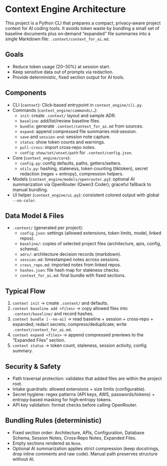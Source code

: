 # Context Engine Architecture

This project is a Python CLI that prepares a compact, privacy‑aware project context for AI coding tools. It avoids token waste by bundling a small set of baseline documents plus on‑demand “expanded” file summaries into a single Markdown file: `.context/context_for_ai.md`.

## Goals
- Reduce token usage (20–30%) at session start.
- Keep sensitive data out of prompts via redaction.
- Provide deterministic, fixed section output for AI tools.

## Components
- CLI (`context`): Click‑based entrypoint in `context_engine/cli.py`.
- Commands (`context_engine/commands/…`):
  - `init`: create `.context/` layout and sample ADR.
  - `baseline`: add/list/review baseline files.
  - `bundle`: generate `.context/context_for_ai.md` from sources.
  - `expand`: append compressed file summaries mid‑session.
  - `save` and `session-end`: session note capture.
  - `status`: show token counts and warnings.
  - `pull-cross`: import cross‑repo notes.
  - `config`: `show/set/unset/path` for `.context/config.json`.
- Core (`context_engine/core`):
  - `config.py`: config defaults, paths, getters/setters.
  - `utils.py`: hashing, staleness, token counting (tiktoken),
    secret redaction (regex + entropy), compression helpers.
- Models (`context_engine/models/openrouter.py`): optional AI summarization via OpenRouter (Qwen3 Coder); graceful fallback to manual bundling.
- UI helper (`context_engine/ui.py`): consistent colored output with global `--no-color`.

## Data Model & Files
- `.context/` (generated per project):
  - `config.json`: settings (allowed extensions, token limits, model, linked repos).
  - `baseline/`: copies of selected project files (architecture, apis, config, schema).
  - `adrs/`: architecture decision records (markdown).
  - `session.md`: timestamped notes across sessions.
  - `cross_repo.md`: imported notes from linked repos.
  - `hashes.json`: file hash map for staleness checks.
  - `context_for_ai.md`: final bundle with fixed sections.

## Typical Flow
1) `context init` → create `.context/` and defaults.
2) `context baseline add <files>` → copy allowed files into `.context/baseline/` and record hashes.
3) `context bundle [--no-ai]` → read baseline + session + cross‑repo + expanded; redact secrets; compress/deduplicate; write `.context/context_for_ai.md`.
4) `context expand <files>` → append compressed previews to the “Expanded Files” section.
5) `context status` → token count, staleness, session activity, config summary.

## Security & Safety
- Path traversal protection: validates that added files are within the project root.
- Intake guardrails: allowed extensions + size limits (configurable).
- Secret hygiene: regex patterns (API keys, AWS, passwords/tokens) + entropy‑based masking for high‑entropy tokens.
- API key validation: format checks before calling OpenRouter.

## Bundling Rules (deterministic)
- Fixed section order: Architecture, APIs, Configuration, Database Schema, Session Notes, Cross‑Repo Notes, Expanded Files.
- Empty sections rendered as `None`.
- Optional AI summarization applies strict compression (keep docstrings, drop inline comments and raw code). Manual path preserves structure without AI.

